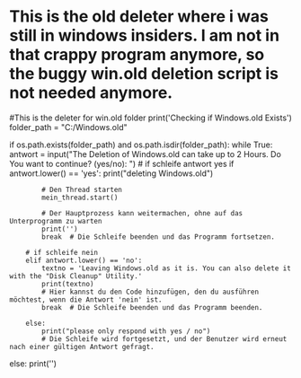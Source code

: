 # This is the old deleter where i was still in windows insiders. I am not in that crappy program anymore, so the buggy win.old deletion script is not needed anymore.
#This is the deleter for win.old folder
print('Checking if Windows.old Exists')
folder_path = "C:/Windows.old"

if os.path.exists(folder_path) and os.path.isdir(folder_path):
    while True:
        antwort = input("The Deletion of Windows.old can take up to 2 Hours.  Do You want to continue? (yes/no): ")
        # if schleife antwort yes
        if antwort.lower() == 'yes':
            print("deleting Windows.old")

            # Den Thread starten
            mein_thread.start() 

            # Der Hauptprozess kann weitermachen, ohne auf das Unterprogramm zu warten
            print('')
            break  # Die Schleife beenden und das Programm fortsetzen.

        # if schleife nein
        elif antwort.lower() == 'no':
            textno = 'Leaving Windows.old as it is. You can also delete it with the "Disk Cleanup" Utility.'
            print(textno)
            # Hier kannst du den Code hinzufügen, den du ausführen möchtest, wenn die Antwort 'nein' ist.
            break  # Die Schleife beenden und das Programm beenden.

        else:
            print("please only respond with yes / no")
            # Die Schleife wird fortgesetzt, und der Benutzer wird erneut nach einer gültigen Antwort gefragt.

else:
    print('')
